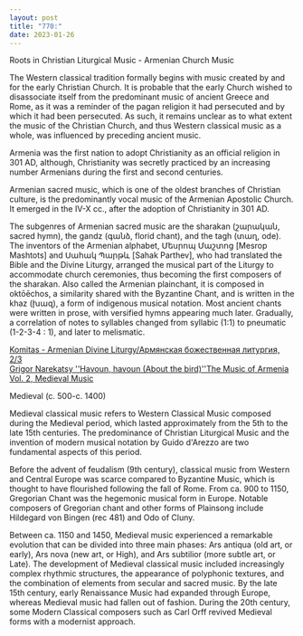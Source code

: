 ```yaml
---
layout: post
title: "770:"
date: 2023-01-26
---
```


Roots in Christian Liturgical Music \- Armenian Church Music

The Western classical tradition formally begins with music created by and for the early Christian Church. It is probable that the early Church wished to disassociate itself from the predominant music of ancient Greece and Rome, as it was a reminder of the pagan religion it had persecuted and by which it had been persecuted. As such, it remains unclear as to what extent the music of the Christian Church, and thus Western classical music as a whole, was influenced by preceding ancient music.

Armenia was the first nation to adopt Christianity as an official religion in 301 AD, although, Christianity was secretly practiced by an increasing number Armenians during the first and second centuries.

Armenian sacred music, which is one of the oldest branches of Christian culture, is the predominantly vocal music of the Armenian Apostolic Church. It emerged in the IV-X cc., after the adoption of Christianity in 301 AD.

The subgenres of Armenian sacred music are the sharakan (շարական, sacred hymn), the gandz (գանձ, florid chant), and the tagh (տաղ, ode). The inventors of the Armenian alphabet, Մեսրոպ Մաշտոց \[Mesrop Mashtots\] and Սահակ Պարթև \[Sahak Parthev\], who had translated the Bible and the Divine Liturgy, arranged the musical part of the Liturgy to accommodate church ceremonies, thus becoming the first composers of the sharakan. Also called the Armenian plainchant, it is composed in oktōēchos, a similarity shared with the Byzantine Chant, and is written in the khaz (խազ), a form of indigenous musical notation. Most ancient chants were written in prose, with versified hymns appearing much later. Gradually, a correlation of notes to syllables changed from syllabic (1:1) to pneumatic (1-2-3-4 : 1), and later to melismatic.

[Komitas \- Armenian Divine Liturgy/Армянская божественная литургия, 2/3](https://youtu.be/2LW9fJaxbXk)  
[Grigor Narekatsy ''Havoun, havoun (About the bird)''The Music of Armenia Vol. 2, Medieval Music](https://youtu.be/C60TmZBUjQQ)

Medieval (c. 500-c. 1400\)

Medieval classical music refers to Western Classical Music composed during the Medieval period, which lasted approximately from the 5th to the late 15th centuries. The predominance of Christian Liturgical Music and the invention of modern musical notation by Guido d'Arezzo are two fundamental aspects of this period.

Before the advent of feudalism (9th century), classical music from Western and Central Europe was scarce compared to Byzantine Music, which is thought to have flourished following the fall of Rome. From ca. 900 to 1150, Gregorian Chant was the hegemonic musical form in Europe. Notable composers of Gregorian chant and other forms of Plainsong include Hildegard von Bingen (rec 481\) and Odo of Cluny.

Between ca. 1150 and 1450, Medieval music experienced a remarkable evolution that can be divided into three main phases: Ars antiqua (old art, or early), Ars nova (new art, or High), and Ars subtilior (more subtle art, or Late). The development of Medieval classical music included increasingly complex rhythmic structures, the appearance of polyphonic textures, and the combination of elements from secular and sacred music. By the late 15th century, early Renaissance Music had expanded through Europe, whereas Medieval music had fallen out of fashion. During the 20th century, some Modern Classical composers such as Carl Orff revived Medieval forms with a modernist approach.
